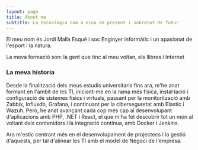 ```yaml
---
layout: page
title: About me
subtitle: La tecnologia com a eina de present i sobretot de futur
---
```


El meu nom és Jordi Malla Esqué i soc Enginyer informàtic i un apasionat de l'esport i la natura.

La meva formació son: la gent que tinc al meu voltan, els llibres i Internet

### La meva historia

Desde la finalització dels meus estudis universitaris fins ara, m'he anat formant en l'ambit de les TI, iniciant-me en la rama més física, instal·lació i configuració de sistemes físics i virtuals, passant per la monitorització amb Zabbix, Influxdb, Grafana, i continuant per la ciberseguretat amb Elastic i Wazuh. Però, he anat avançant cada cop més cap al desenvolupant d'aplicacions amb PHP, .NET i React, el que m'ha fet descobrir tot un món al voltant dels contenidors i la integració contínua, amb Docker i Jenkins.

Ara m'estic centrant més en el desenvolupament de projectecs i la gestió d'aquests, per tal d'alinear les TI amb el model de Negoci de l'empresa.
